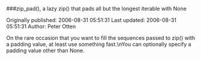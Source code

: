 ###zip_pad(), a lazy zip() that pads all but the longest iterable with None

Originally published: 2006-08-31 05:51:31
Last updated: 2006-08-31 05:51:31
Author: Peter Otten

On the rare occasion that you want to fill the sequences passed to zip() with a padding value, at least use something fast.\nYou can optionally specify a padding value other than None.
